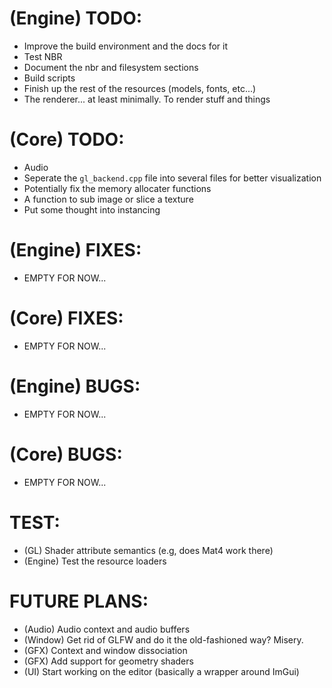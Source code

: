 # (Engine) TODO: 
- Improve the build environment and the docs for it
- Test NBR
- Document the nbr and filesystem sections
- Build scripts
- Finish up the rest of the resources (models, fonts, etc...)
- The renderer... at least minimally. To render stuff and things

# (Core) TODO: 
- Audio
- Seperate the `gl_backend.cpp` file into several files for better visualization
- Potentially fix the memory allocater functions
- A function to sub image or slice a texture 
- Put some thought into instancing

# (Engine) FIXES:
- EMPTY FOR NOW...

# (Core) FIXES:
- EMPTY FOR NOW...

# (Engine) BUGS: 
- EMPTY FOR NOW...

# (Core) BUGS: 
- EMPTY FOR NOW...

# TEST: 
- (GL) Shader attribute semantics (e.g, does Mat4 work there)
- (Engine) Test the resource loaders

# FUTURE PLANS: 
- (Audio) Audio context and audio buffers
- (Window) Get rid of GLFW and do it the old-fashioned way? Misery.
- (GFX) Context and window dissociation
- (GFX) Add support for geometry shaders
- (UI) Start working on the editor (basically a wrapper around ImGui)

